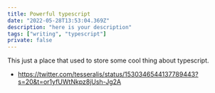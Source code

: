 ```yaml
---
title: Powerful typescript
date: "2022-05-28T13:53:04.369Z"
description: "here is your description"
tags: ["writing", "typescript"]
private: false
---
```


This just a place that used to store some cool thing about typescript.

- https://twitter.com/tesseralis/status/1530346544137789443?s=20&t=or1yfUWtNkpz8jUsh-Jg2A
